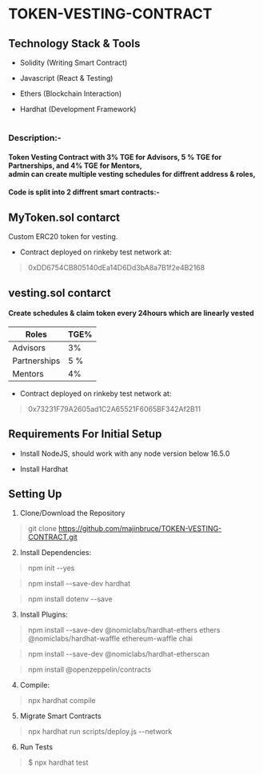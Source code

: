 # TOKEN-VESTING-CONTRACT

## Technology Stack & Tools

* Solidity (Writing Smart Contract)

* Javascript (React & Testing)

* Ethers (Blockchain Interaction)

* Hardhat (Development Framework)

#

### Description:-

#### Token Vesting Contract with 3% TGE for Advisors, 5 % TGE for Partnerships, and 4% TGE for Mentors,</br> admin can create multiple vesting schedules for diffrent address & roles,


#### Code is split into 2 diffrent smart contracts:-

## MyToken.sol contarct

Custom ERC20 token for vesting.

* Contract deployed on rinkeby test network at:

> 0xDD6754CB805140dEa14D6Dd3bA8a7B1f2e4B2168

## vesting.sol contarct

#### Create schedules & claim token every 24hours which are linearly vested </br>



| Roles  | TGE% |
| ------------- | ------------- |
| Advisors   | 3% |
| Partnerships  | 5 %   |
| Mentors  | 4%  |


* Contract deployed on rinkeby test network at:

> 0x73231F79A2605ad1C2A65521F6065BF342Af2B11

## Requirements For Initial Setup

* Install NodeJS, should work with any node version below 16.5.0

* Install Hardhat

## Setting Up

1. Clone/Download the Repository </br>

> git clone https://github.com/majinbruce/TOKEN-VESTING-CONTRACT.git

2. Install Dependencies:

> npm init --yes </br>

> npm install --save-dev hardhat </br>

> npm install dotenv --save </br>

3. Install Plugins:

> npm install --save-dev @nomiclabs/hardhat-ethers ethers @nomiclabs/hardhat-waffle ethereum-waffle chai </br>

> npm install --save-dev @nomiclabs/hardhat-etherscan  </br>

> npm install @openzeppelin/contracts

4. Compile:

> npx hardhat compile

5. Migrate Smart Contracts

> npx hardhat run scripts/deploy.js --network <network-name>

6. Run Tests

> $ npx hardhat test
